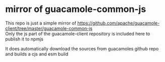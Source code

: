 # mirror of guacamole-common-js

This repo is just a simple mirror of https://github.com/apache/guacamole-client/tree/master/guacamole-common-js   
Only the js part of the guacamole-client repository is included here to publish it to npmjs

It does automatically download the sources from guacamoles github repo and builds a cjs and esm build